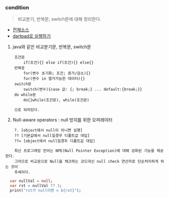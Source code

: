 ### condition
> 비교분기, 반복문, switch문에 대해 정리한다.

- [전체소스](condition.dart)
- [dartpad로 실행하기](https://dartpad.dev/20843b8ec4c8832e5f1b2ab680946852)


1. java와 같은 비교분기문, 반복문, switch문
~~~
    조건문
        if(조건){} else if(조건){} else{}
    반복문
        for(변수 초기화; 조건; 증가/감소){}
        for(변수 in 열거가능한 데이터){}
    switch문
        switch(변수){case 값: {; break;} ... default:{break;}}
    do while문
        do{}while(조건문), while(조건문)

    으로 되어있다.     
~~~
2. Null-aware operators : null 방지를 위한 오퍼레이터
~~~
    ?. [object에서 null이 아니면 실행]
    ?? [기본값에서 null일경우 디폴트값 대입]
    ??= [object에서 null일경우 디폴트값 대입]

    최신 프로그래밍 언어는 NPE(Null Pointer Exception)에 대해 강화된 기능을 제공한다.
    그러므로 비교문으로 Null을 채크하는 코드대신 null check 연산자로 단순처리하게 하는 것이 
    추세이다. 
~~~        

~~~dart
  var nullVal = null;
  var rst = nullVal ?? 3;
  print("rst가 null이면 = ${rst}");
~~~